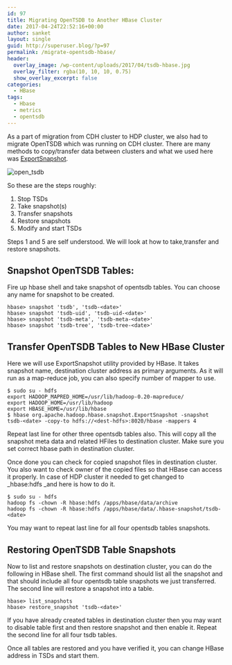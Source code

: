 ```yaml
---
id: 97
title: Migrating OpenTSDB to Another HBase Cluster
date: 2017-04-24T22:52:16+00:00
author: sanket
layout: single
guid: http://superuser.blog/?p=97
permalink: /migrate-opentsdb-hbase/
header:
  overlay_image: /wp-content/uploads/2017/04/tsdb-hbase.jpg
  overlay_filter: rgba(10, 10, 10, 0.75)
  show_overlay_excerpt: false
categories:
  - HBase
tags:
  - Hbase
  - metrics
  - opentsdb
---
```

As a part of migration from CDH cluster to HDP cluster, we also had to migrate OpenTSDB which was running on CDH cluster. There are many methods to copy/transfer data between clusters and what we used here was <a href="//hbase.apache.org/0.94/book/ops.snapshots.html" target="_blank" rel="noopener noreferrer">ExportSnapshot</a>.


![open_tsdb]({{"/wp-content/uploads/2017/04/opentsdb-300x62.png"}})

So these are the steps roughly:

  1. Stop TSDs
  2. Take snapshot(s)
  3. Transfer snapshots
  4. Restore snapshots
  5. Modify and start TSDs

Steps 1 and 5 are self understood. We will look at how to take,transfer and restore snapshots.

## Snapshot OpenTSDB Tables:

Fire up hbase shell and take snapshot of opentsdb tables. You can choose any name for snapshot to be created.

```
hbase> snapshot 'tsdb', 'tsdb-<date>'
hbase> snapshot 'tsdb-uid', 'tsdb-uid-<date>'
hbase> snapshot 'tsdb-meta', 'tsdb-meta-<date>'
hbase> snapshot 'tsdb-tree', 'tsdb-tree-<date>'
```

## Transfer OpenTSDB Tables to New HBase Cluster

Here we will use ExportSnapshot utility provided by HBase. It takes snapshot name, destination cluster address as primary arguments. As it will run as a map-reduce job, you can also specify number of mapper to use.

```shell
$ sudo su - hdfs
export HADOOP_MAPRED_HOME=/usr/lib/hadoop-0.20-mapreduce/
export HADOOP_HOME=/usr/lib/hadoop
export HBASE_HOME=/usr/lib/hbase
$ hbase org.apache.hadoop.hbase.snapshot.ExportSnapshot -snapshot tsdb-<date> -copy-to hdfs://<dest-hdfs>:8020/hbase -mappers 4
```

Repeat last line for other three opentsdb tables also. This will copy all the snapshot meta data and related HFiles to destination cluster. Make sure you set correct hbase path in destination cluster.

Once done you can check for copied snapshot files in destination cluster. You also want to check owner of the copied files so that HBase can access it properly. In case of HDP cluster it needed to get changed to _hbase:hdfs _and here is how to do it.

```shell
$ sudo su - hdfs
hadoop fs -chown -R hbase:hdfs /apps/hbase/data/archive
hadoop fs -chown -R hbase:hdfs /apps/hbase/data/.hbase-snapshot/tsdb-<date>
```

You may want to repeat last line for all four opentsdb tables snapshots.

## Restoring OpenTSDB Table Snapshots

Now to list and restore snapshots on destination cluster, you can do the following in HBase shell. The first command should list all the snapshot and that should include all four opentsdb table snapshots we just transferred. The second line will restore a snapshot into a table.

```
hbase> list_snapshots
hbase> restore_snapshot 'tsdb-<date>'
```

If you have already created tables in destination cluster then you may want to disable table first and then restore snapshot and then enable it. Repeat the second line for all four tsdb tables.

Once all tables are restored and you have verified it, you can change HBase address in TSDs and start them.